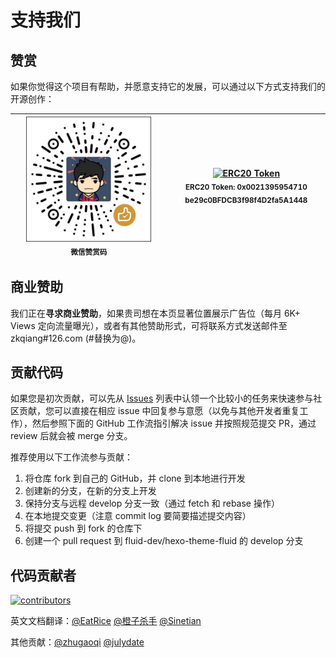 # 支持我们

<Adsense :data-ad-client=$themeConfig.ads.client :data-ad-slot=$themeConfig.ads.slot is-new-ads-code="yes" class="side-ads"></Adsense>

## 赞赏

如果你觉得这个项目有帮助，并愿意支持它的发展，可以通过以下方式支持我们的开源创作：

<table>
    <thead>
        <tr>
            <th align="center" style="width: 240px;">
                <div>
                    <img src="https://github.com/fluid-dev/static/blob/master/hexo-theme-fluid/sponsor.png?raw=true" height="200px" alt="微信赞赏码"><br>
                    <sub>微信赞赏码</sub>
                </div>
            </th>
            <th align="center" style="width: 240px;">
                <div>
                    <a href="https://etherscan.io/address/0x0021395954710be29c0BFDCB3f98f4D2fa5A1448">
                        <img src="https://avatars.githubusercontent.com/u/6250754?s=200&v=4" height="200px" alt="ERC20 Token">
                    </a>
                    <br>
                    <sub>ERC20 Token: 0x0021395954710<br>be29c0BFDCB3f98f4D2fa5A1448</sub>
                </div>
            </th>
        </tr>
    </thead>
</table>

<InArticleAdsense :data-ad-client=$themeConfig.ads.client :data-ad-slot=$themeConfig.ads.inSlot is-new-ads-code="yes"></InArticleAdsense>

## 商业赞助

我们正在**寻求商业赞助**，如果贵司想在本页显著位置展示广告位（每月 6K+ Views 定向流量曝光），或者有其他赞助形式，可将联系方式发送邮件至 zkqiang#126.com (#替换为@)。

## 贡献代码

如果您是初次贡献，可以先从 [Issues](https://github.com/fluid-dev/hexo-theme-fluid/issues) 列表中认领一个比较小的任务来快速参与社区贡献，您可以直接在相应 issue 中回复参与意愿（以免与其他开发者重复工作），然后参照下面的 GitHub 工作流指引解决 issue 并按照规范提交 PR，通过 review 后就会被 merge 分支。

推荐使用以下工作流参与贡献：

1. 将仓库 fork 到自己的 GitHub，并 clone 到本地进行开发
2. 创建新的分支，在新的分支上开发
3. 保持分支与远程 develop 分支一致（通过 fetch 和 rebase 操作）
4. 在本地提交变更（注意 commit log 要简要描述提交内容）
5. 将提交 push 到 fork 的仓库下
6. 创建一个 pull request 到 fluid-dev/hexo-theme-fluid 的 develop 分支

## 代码贡献者

[![contributors](https://opencollective.com/hexo-theme-fluid/contributors.svg?width=890&button=false)](https://github.com/fluid-dev/hexo-theme-fluid/graphs/contributors)

英文文档翻译：[@EatRice](https://eatrice.top/) [@橙子杀手](https://ruru.eatrice.top) [@Sinetian](https://sinetian.github.io/)

其他贡献：[@zhugaoqi](https://github.com/zhugaoqi) [@julydate](https://github.com/julydate)

